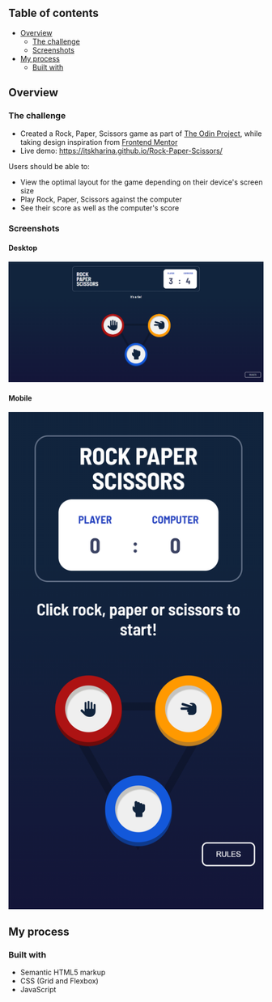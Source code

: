 ## Table of contents

- [Overview](#overview)
  - [The challenge](#the-challenge)
  - [Screenshots](#screenshots)
- [My process](#my-process)
  - [Built with](#built-with)

## Overview

### The challenge

- Created a Rock, Paper, Scissors game as part of [The Odin Project](https://www.theodinproject.com), while taking design inspiration from [Frontend Mentor](https://www.frontendmentor.io)
- Live demo: https://itskharina.github.io/Rock-Paper-Scissors/

Users should be able to:

- View the optimal layout for the game depending on their device's screen size
- Play Rock, Paper, Scissors against the computer
- See their score as well as the computer's score

### Screenshots

#### Desktop
![<img src="/desktop.png" width="400"/>](./desktop.png)

#### Mobile
![<img src="/desktop.png" width="400"/>](./mobile.png)

## My process

### Built with

- Semantic HTML5 markup
- CSS (Grid and Flexbox)
- JavaScript
